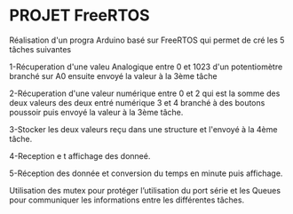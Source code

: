 #  PROJET FreeRTOS
Réalisation d'un progra Arduino  basé sur FreeRTOS qui permet de cré  les 5 tâches suivantes 

1-Récuperation d'une valeu Analogique entre 0 et 1023 d'un potentiomètre  branché sur A0  ensuite envoyé la valeur à la 3ème tâche

2-Récuperation d'une valeur numérique entre 0 et 2  qui est la somme des deux valeurs  des deux entré numérique 3 et 4  branché à des boutons poussoir puis  envoyé la valeur à la 3ème tâche.

3-Stocker les deux valeurs reçu dans une structure et l'envoyé à la 4ème tâche.

4-Reception e t affichage des donneé.

5-Réception des donnée et conversion du temps en minute puis affichage.

Utilisation des mutex pour protéger l’utilisation du port série et les Queues pour communiquer les informations entre les différentes tâches.
